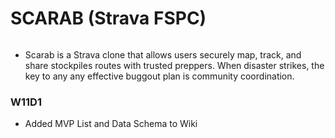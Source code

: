 # SCARAB (Strava FSPC)
<img src="https://wallpaperaccess.com/full/4720771.jpg" alt="">

* Scarab is a Strava clone that allows users securely map, track, and share stockpiles routes with trusted preppers.  When disaster strikes, the key to any any effective buggout plan is community coordination.

### W11D1
* Added MVP List and Data Schema to Wiki

